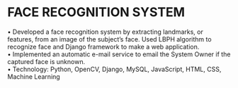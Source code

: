# FACE RECOGNITION SYSTEM 
• Developed a face recognition system by extracting landmarks, or features,
from an image of the subject’s face. Used LBPH algorithm to recognize
face and Django framework to make a web application.</br>
• Implemented an automatic e-mail service to email the System Owner if the
captured face is unknown. </br>
• Technology: Python, OpenCV, Django, MySQL, JavaScript, HTML, CSS, Machine Learning
